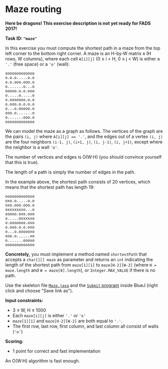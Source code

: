 Maze routing
============

**Here be dragons!
This exercise description is not yet ready for FADS 2017!**

**Task ID: `"maze"`**

In this exercise you must compute the shortest path in a maze
from the top left corner to the bottom right corner.
A maze is an H-by-W matrix `A` (H rows, W columns),
where each cell `A[i][j]` (0 ≤ i < H, 0 ≤ j < W)
is either a `'.'` (free space) or a `'o'` (wall):

```
ooooooooooooo
o.o.o.....o.o
o.o.ooo.ooo.o
o.......o...o
ooooo.o.o.ooo
o.....o.....o
o.ooooooo.o.o
o.ooo.o.o.o.o
o...o.ooooo.o
ooo.o.......o
o.......ooo.o
ooooooooooooo
```

We can model the maze as a graph as follows.
The vertices of the graph are the pairs `(i, j)` where `A[i][j] == '.'`,
and the edges out of a vertex `(i, j)` are
the four neighbors `(i-1, j)`, `(i+1, j)`, `(i, j-1)`, `(i, j+1)`,
except where the neighbor is a wall `'o'`.

The number of vertices and edges is O(W·H)
(you should convince yourself that this is true).

The length of a path is simply the number of edges in the path.

In the example above, the shortest path consists of 20 vertices,
which means that the shortest path has length 19:

```
ooooooooooooo
oxo.o.....o.o
oxo.ooo.ooo.o
oxxxxxxxo...o
ooooo.oxo.ooo
o.....oxxxxxo
o.ooooooo.oxo
o.ooo.o.o.oxo
o...o.oooooxo
ooo.o......xo
o.......oooxo
ooooooooooooo
```

**Concretely,** you must implement a method named
`shortestPath` that accepts a `char[][] maze` as parameter
and returns an `int` indicating the length of the shortest path
from `maze[1][1]` to `maze[H-2][W-2]`
(where `H = maze.length` and `W = maze[0].length`),
or `Integer.MAX_VALUE` if there is no path.

Use the skeleton file
<a href="https://github.com/Mortal/csaudk-submitj/raw/master/tasks/maze/Maze.java">
`Maze.java`</a>
and the
<a href="https://github.com/Mortal/csaudk-submitj/raw/master/Submit.java">
`Submit` program</a>
inside BlueJ (right click and choose "Save link as").

**Input constraints:**

  * 3 ≤ W, H ≤ 1000
  * Each `maze[i][j]` is either `'.'` or `'o'`
  * `maze[1][1]` and `maze[H-2][W-2]` are both equal to `'.'`.
  * The first row, last row, first column, and last column
    all consist of walls (`'o'`)

**Scoring:**

  * 1 point for correct and fast implementation

An O(W·H) algorithm is fast enough.
